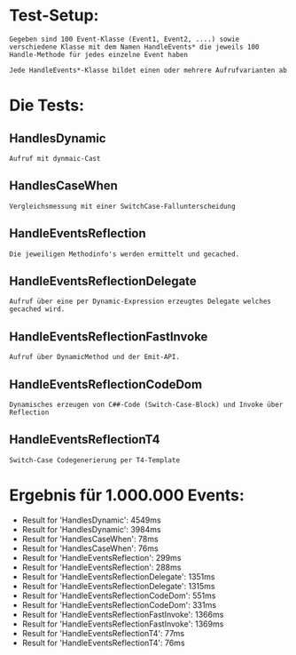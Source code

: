 Test-Setup:
=============

	Gegeben sind 100 Event-Klasse (Event1, Event2, ....) sowie verschiedene Klasse mit dem Namen HandleEvents* die jeweils 100 Handle-Methode für jedes einzelne Event haben
	
	Jede HandleEvents*-Klasse bildet einen oder mehrere Aufrufvarianten ab
	
Die Tests:
=============

## HandlesDynamic ##
	
	Aufruf mit dynmaic-Cast
	
## HandlesCaseWhen ##
	
	Vergleichsmessung mit einer SwitchCase-Fallunterscheidung
		
## HandleEventsReflection ##
		
	Die jeweiligen Methodinfo's werden ermittelt und gecached.
	
## HandleEventsReflectionDelegate ##
	
	Aufruf über eine per Dynamic-Expression erzeugtes Delegate welches gecached wird.
		
## HandleEventsReflectionFastInvoke ##
	
	Aufruf über DynamicMethod und der Emit-API.
	
## HandleEventsReflectionCodeDom ##
	
	Dynamisches erzeugen von C##-Code (Switch-Case-Block) und Invoke über Reflection
		
## HandleEventsReflectionT4 ##
	
	Switch-Case Codegenerierung per T4-Template
	
Ergebnis für 1.000.000 Events:
=============

* Result for 'HandlesDynamic': 4549ms
* Result for 'HandlesDynamic': 3984ms
* Result for 'HandlesCaseWhen': 78ms
* Result for 'HandlesCaseWhen': 76ms
* Result for 'HandleEventsReflection': 299ms
* Result for 'HandleEventsReflection': 288ms
* Result for 'HandleEventsReflectionDelegate': 1351ms
* Result for 'HandleEventsReflectionDelegate': 1315ms
* Result for 'HandleEventsReflectionCodeDom': 551ms
* Result for 'HandleEventsReflectionCodeDom': 331ms
* Result for 'HandleEventsReflectionFastInvoke': 1366ms
* Result for 'HandleEventsReflectionFastInvoke': 1369ms
* Result for 'HandleEventsReflectionT4': 77ms
* Result for 'HandleEventsReflectionT4': 76ms
